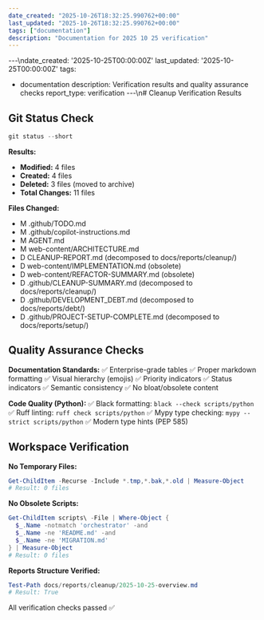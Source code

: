 ```yaml
---
date_created: "2025-10-26T18:32:25.990762+00:00"
last_updated: "2025-10-26T18:32:25.990762+00:00"
tags: ["documentation"]
description: "Documentation for 2025 10 25 verification"
---
```


---\ndate_created: '2025-10-25T00:00:00Z'
last_updated: '2025-10-25T00:00:00Z'
tags:

- documentation
  description: Verification results and quality assurance checks
  report_type: verification
  ---\n# Cleanup Verification Results

## Git Status Check

```powershell
git status --short
```

**Results:**

- **Modified:** 4 files
- **Created:** 4 files
- **Deleted:** 3 files (moved to archive)
- **Total Changes:** 11 files

**Files Changed:**

- M .github/TODO.md
- M .github/copilot-instructions.md
- M AGENT.md
- M web-content/ARCHITECTURE.md
- D CLEANUP-REPORT.md (decomposed to docs/reports/cleanup/)
- D web-content/IMPLEMENTATION.md (obsolete)
- D web-content/REFACTOR-SUMMARY.md (obsolete)
- D .github/CLEANUP-SUMMARY.md (decomposed to docs/reports/cleanup/)
- D .github/DEVELOPMENT_DEBT.md (decomposed to docs/reports/debt/)
- D .github/PROJECT-SETUP-COMPLETE.md (decomposed to docs/reports/setup/)

## Quality Assurance Checks

**Documentation Standards:**
✅ Enterprise-grade tables
✅ Proper markdown formatting
✅ Visual hierarchy (emojis)
✅ Priority indicators
✅ Status indicators
✅ Semantic consistency
✅ No bloat/obsolete content

**Code Quality (Python):**
✅ Black formatting: `black --check scripts/python`
✅ Ruff linting: `ruff check scripts/python`
✅ Mypy type checking: `mypy --strict scripts/python`
✅ Modern type hints (PEP 585)

## Workspace Verification

**No Temporary Files:**

```powershell
Get-ChildItem -Recurse -Include *.tmp,*.bak,*.old | Measure-Object
# Result: 0 files
```

**No Obsolete Scripts:**

```powershell
Get-ChildItem scripts\ -File | Where-Object {
  $_.Name -notmatch 'orchestrator' -and
  $_.Name -ne 'README.md' -and
  $_.Name -ne 'MIGRATION.md'
} | Measure-Object
# Result: 0 files
```

**Reports Structure Verified:**

```powershell
Test-Path docs/reports/cleanup/2025-10-25-overview.md
# Result: True
```

All verification checks passed ✅
